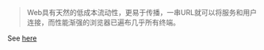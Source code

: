 >Web具有天然的低成本流动性，更易于传播，一串URL就可以将服务和用户连接，而性能渐强的浏览器已遍布几乎所有终端。

See [here](https://github.com/istarwyh/what-happens-when-zh_CN)